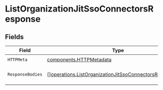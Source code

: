 # ListOrganizationJitSsoConnectorsResponse


## Fields

| Field                                                                                                                                | Type                                                                                                                                 | Required                                                                                                                             | Description                                                                                                                          |
| ------------------------------------------------------------------------------------------------------------------------------------ | ------------------------------------------------------------------------------------------------------------------------------------ | ------------------------------------------------------------------------------------------------------------------------------------ | ------------------------------------------------------------------------------------------------------------------------------------ |
| `HTTPMeta`                                                                                                                           | [components.HTTPMetadata](../../models/components/httpmetadata.md)                                                                   | :heavy_check_mark:                                                                                                                   | N/A                                                                                                                                  |
| `ResponseBodies`                                                                                                                     | [][operations.ListOrganizationJitSsoConnectorsResponseBody](../../models/operations/listorganizationjitssoconnectorsresponsebody.md) | :heavy_minus_sign:                                                                                                                   | A list of SSO connectors.                                                                                                            |